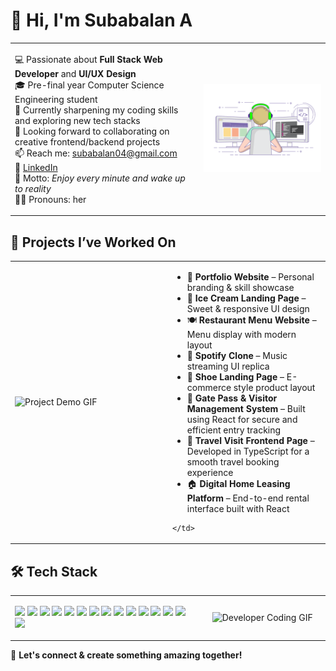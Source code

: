 

# 👋 Hi, I'm Subabalan A

<table>
  <tr>
    <td width="60%" valign="top">

💻 Passionate about **Full Stack Web Developer** and **UI/UX Design**  
🎓 Pre-final year Computer Science Engineering student  
🌱 Currently sharpening my coding skills and exploring new tech stacks  
🤝 Looking forward to collaborating on creative frontend/backend projects  
📫 Reach me: subabalan04@gmail.com  
🔗 [LinkedIn](https://www.linkedin.com/in/subabalan28/)  
🧠 Motto: *Enjoy every minute and wake up to reality*  
👩‍💻 Pronouns: her

</td>
    <td align="center" width="40%">
      <img src="git.gif" alt="Git Demo" width="300"/>
    </td>
  </tr>
</table>


## 🚀 Projects I’ve Worked On

<table>
  <tr>
    <td width="50%">
      <img src="https://media.giphy.com/media/L1R1tvI9svkIWwpVYr/giphy.gif" width="100%" alt="Project Demo GIF"/>
    </td>
    <td width="50%" valign="top">
      <ul>
  <li>🎨 <strong>Portfolio Website</strong> – Personal branding & skill showcase</li>
  <li>🍨 <strong>Ice Cream Landing Page</strong> – Sweet & responsive UI design</li>
  <li>🍽️ <strong>Restaurant Menu Website</strong> – Menu display with modern layout</li>
  <li>🎵 <strong>Spotify Clone</strong> – Music streaming UI replica</li>
  <li>👟 <strong>Shoe Landing Page</strong> – E-commerce style product layout</li>
  <li>🛂 <strong>Gate Pass & Visitor Management System</strong> – Built using React for secure and efficient entry tracking</li>
  <li>🧭 <strong>Travel Visit Frontend Page</strong> – Developed in TypeScript for a smooth travel booking experience</li>
  <li>🏠 <strong>Digital Home Leasing Platform</strong> – End-to-end rental interface built with React</li>
</ul>

    </td>
  </tr>
</table>


## 🛠️ Tech Stack

<table>
  <tr>
    <!-- LEFT: Tech Stack Badges -->
    <td width="60%" valign="top">
      <p>
        <img src="https://img.shields.io/badge/-HTML5-E34F26?logo=html5&logoColor=white"/>
        <img src="https://img.shields.io/badge/-CSS3-1572B6?logo=css3"/>
        <img src="https://img.shields.io/badge/-JavaScript-F7DF1E?logo=javascript&logoColor=black"/>
        <img src="https://img.shields.io/badge/-C-00599C?logo=c&logoColor=white"/>
        <img src="https://img.shields.io/badge/-C++-00599C?logo=c%2B%2B&logoColor=white"/>
        <img src="https://img.shields.io/badge/-Python-3776AB?logo=python&logoColor=white"/>
        <img src="https://img.shields.io/badge/-Django-092E20?logo=django&logoColor=white"/>
        <img src="https://img.shields.io/badge/-Node.js-339933?logo=nodedotjs&logoColor=white"/>
        <img src="https://img.shields.io/badge/-Express.js-000000?logo=express&logoColor=white"/>
        <img src="https://img.shields.io/badge/-React-61DAFB?logo=react"/>
        <img src="https://img.shields.io/badge/-MongoDB-47A248?logo=mongodb&logoColor=white"/>
        <img src="https://img.shields.io/badge/-MySQL-4479A1?logo=mysql&logoColor=white"/>
        <img src="https://img.shields.io/badge/-Docker-2496ED?logo=docker&logoColor=white"/>
        <img src="https://img.shields.io/badge/-Git-F05032?logo=git&logoColor=white"/>
        <img src="https://img.shields.io/badge/-Figma-F24E1E?logo=figma&logoColor=white"/>
      </p>
    </td>
    <td width="40%" align="center">
      <img src="https://media.giphy.com/media/v1.Y2lkPTc5MGI3NjExZ3JyY21lNXRocXJ4ZWNpbWs4dWpycnplZHUwYXo0YWluZHM4YXVreSZlcD12MV9naWZzX3NlYXJjaCZjdD1n/u2pmTWUi0MXjyrMaVj/giphy.gif" width="300" alt="Developer Coding GIF"/>
    </td>
  </tr>
</table>









📌 **Let's connect & create something amazing together!**
